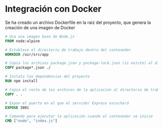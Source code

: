 # Integración con Docker

Se ha creado un archivo Dockerfile en la raiz del proyecto, que genera la creación de una imagen de Docker

```Dockerfile
# Usa una imagen base de Node.js
FROM node:alpine

# Establece el directorio de trabajo dentro del contenedor
WORKDIR /usr/src/app

# Copia los archivos package.json y package-lock.json (si existe) al directorio de trabajo
COPY package*.json ./

# Instala las dependencias del proyecto
RUN npm install

# Copia el resto de los archivos de la aplicación al directorio de trabajo del contenedor
COPY . .

# Expon el puerto en el que el servidor Express escuchará
EXPOSE 3001

# Comando para ejecutar la aplicación cuando el contenedor se inicie
CMD ["node", "index.js"] 
```